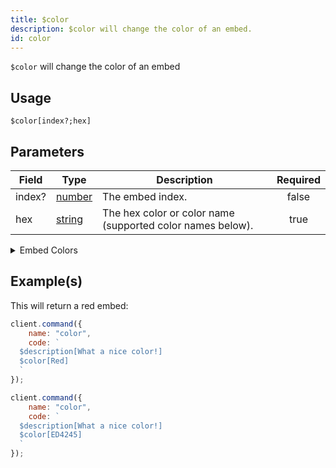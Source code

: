 ```yaml
---
title: $color
description: $color will change the color of an embed.
id: color
---
```


`$color` will change the color of an embed

## Usage

```aoi
$color[index?;hex]
```

## Parameters

| Field  | Type                                                                                              | Description                                                | Required |
| ------ | ------------------------------------------------------------------------------------------------- | ---------------------------------------------------------- | :------: |
| index? | [number](https://developer.mozilla.org/en-US/docs/Web/JavaScript/Reference/Global_Objects/Number) | The embed index.                                           |  false   |
| hex    | [string](https://developer.mozilla.org/en-US/docs/Web/JavaScript/Reference/Global_Objects/String) | The hex color or color name (supported color names below). |   true   |

  <details>
    <summary>Embed Colors</summary>
    <img style="border: 2px solid var(--sl-color-hairline); border-radius: 50%;" src="https://placehold.co/15x15/000000/000000.png" alt="c"> Default </img> <br />
    <img style="border: 2px solid var(--sl-color-hairline); border-radius: 50%;" src="https://placehold.co/15x15/FFFFFF/FFFFFF.png" alt="c"> White </img> <br />
    <img style="border: 2px solid var(--sl-color-hairline); border-radius: 50%;" src="https://placehold.co/15x15/1ABC9C/1ABC9C.png" alt="c"> Aqua </img> <br />
    <img style="border: 2px solid var(--sl-color-hairline); border-radius: 50%;" src="https://placehold.co/15x15/57F287/57F287.png" alt="c"> Green </img><br />
    <img style="border: 2px solid var(--sl-color-hairline); border-radius: 50%;" src="https://placehold.co/15x15/3498DB/3498DB.png" alt="c"> Blue </img><br />
    <img style="border: 2px solid var(--sl-color-hairline); border-radius: 50%;" src="https://placehold.co/15x15/FFFF00/FFFF00.png" alt="c"> Yellow </img><br />
    <img style="border: 2px solid var(--sl-color-hairline); border-radius: 50%;" src="https://placehold.co/15x15/9B59B6/9B59B6.png" alt="c"> Purple </img><br />
    <img style="border: 2px solid var(--sl-color-hairline); border-radius: 50%;" src="https://placehold.co/15x15/E91E63/E91E63.png" alt="c"> LuminousVividPink </img><br />
    <img style="border: 2px solid var(--sl-color-hairline); border-radius: 50%;" src="https://placehold.co/15x15/EB459E/EB459E.png" alt="c"> Fuchsia </img><br />
    <img style="border: 2px solid var(--sl-color-hairline); border-radius: 50%;" src="https://placehold.co/15x15/F1C40F/F1C40F.png" alt="c"> Gold</img> <br />
    <img style="border: 2px solid var(--sl-color-hairline); border-radius: 50%;" src="https://placehold.co/15x15/E67E22/E67E22.png" alt="c"> Orange </img><br />
    <img style="border: 2px solid var(--sl-color-hairline); border-radius: 50%;" src="https://placehold.co/15x15/ED4245/ED4245.png" alt="c"> Red </img><br />
    <img style="border: 2px solid var(--sl-color-hairline); border-radius: 50%;" src="https://placehold.co/15x15/95A5A6/95A5A6.png" alt="c"> Grey </img><br />
    <img style="border: 2px solid var(--sl-color-hairline); border-radius: 50%;" src="https://placehold.co/15x15/34495E/34495E.png" alt="c"> Navy </img><br />
    <img style="border: 2px solid var(--sl-color-hairline); border-radius: 50%;" src="https://placehold.co/15x15/11806A/11806A.png" alt="c"> DarkAqua</img> <br />
    <img style="border: 2px solid var(--sl-color-hairline); border-radius: 50%;" src="https://placehold.co/15x15/1F8B4C/1F8B4C.png" alt="c"> DarkGreen </img> <br />
    <img style="border: 2px solid var(--sl-color-hairline); border-radius: 50%;" src="https://placehold.co/15x15/206694/206694.png" alt="c"> DarkBlue</img> <br />
    <img style="border: 2px solid var(--sl-color-hairline); border-radius: 50%;" src="https://placehold.co/15x15/71368A/71368A.png" alt="c"> DarkPurple </img> <br />
    <img style="border: 2px solid var(--sl-color-hairline); border-radius: 50%;" src="https://placehold.co/15x15/AD1457/AD1457.png" alt="c"> DarkVividPink</img> <br />
    <img style="border: 2px solid var(--sl-color-hairline); border-radius: 50%;" src="https://placehold.co/15x15/C27C0E/C27C0E.png" alt="c"> DarkGold</img> <br />
    <img style="border: 2px solid var(--sl-color-hairline); border-radius: 50%;" src="https://placehold.co/15x15/A84300/A84300.png" alt="c"> DarkOrange </img><br />
    <img style="border: 2px solid var(--sl-color-hairline); border-radius: 50%;" src="https://placehold.co/15x15/992D22/992D22.png" alt="c"> DarkRed </img><br />
    <img style="border: 2px solid var(--sl-color-hairline); border-radius: 50%;" src="https://placehold.co/15x15/979C9F/979C9F.png" alt="c"> DarkGrey </img><br />
    <img style="border: 2px solid var(--sl-color-hairline); border-radius: 50%;" src="https://placehold.co/15x15/7F8C8D/7F8C8D.png" alt="c"> DarkerGrey</img> <br />
    <img style="border: 2px solid var(--sl-color-hairline); border-radius: 50%;" src="https://placehold.co/15x15/BCC0C0/BCC0C0.png" alt="c"> LightGrey</img> <br />
    <img style="border: 2px solid var(--sl-color-hairline); border-radius: 50%;" src="https://placehold.co/15x15/2C3E50/2C3E50.png" alt="c"> DarkNavy</img> <br />
    <img style="border: 2px solid var(--sl-color-hairline); border-radius: 50%;" src="https://placehold.co/15x15/5865F2/5865F2.png" alt="c"> Blurple </img><br />
    <img style="border: 2px solid var(--sl-color-hairline); border-radius: 50%;" src="https://placehold.co/15x15/99AAB5/99AAB5.png" alt="c"> Greyple</img> <br />
    <img style="border: 2px solid var(--sl-color-hairline); border-radius: 50%;" src="https://placehold.co/15x15/2C2F33/2C2F33.png" alt="c"> DarkButNotBlack</img> <br />
    <img style="border: 2px solid var(--sl-color-hairline); border-radius: 50%;" src="https://placehold.co/15x15/23272A/23272A.png" alt="c"> NotQuiteBlack</img> <br />
    <img style="border: 2px solid var(--sl-color-hairline); border-radius: 50%;" src="https://placehold.co/15x15/000000/000000.png" alt="c"> Random</img>
  </details>


## Example(s)

This will return a red embed:

```javascript
client.command({
    name: "color",
    code: `
  $description[What a nice color!]
  $color[Red]
  `
});
```

```javascript
client.command({
    name: "color",
    code: `
  $description[What a nice color!]
  $color[ED4245]
  `
});
```
